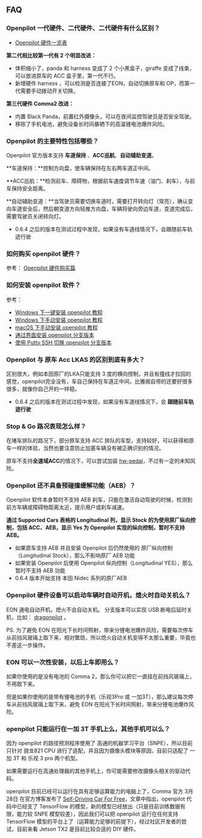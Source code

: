 ## FAQ

### Openpilot 一代硬件、二代硬件、二代硬件有什么区别？

* [Openpilot 硬件一览表](/cn/hardwares.md)

**第二代相比较第一代有 2 个明显改进：**

- 体积缩小了，panda 和 harness 变成了 2 个小黑盒子，giraffe 变成了线束，可以放进原车的 ACC 盒子里，第一代不行。
- 新增硬件 harness ，可以检测是否连接了EON，自动切换原车和 OP，而第一代需要手动拨动开关切换。

**第三代硬件 Comma2 改进：**

- 内置 Black Panda，前置红外摄像头，可以在夜间监控驾驶员是否安全驾驶。
- 移除了手机电池，避免设备长时间暴晒下的高温锂电池爆炸风险。


### Openpilot 的主要特性包括哪些？

Openpilot 官方版本支持 **车道保持** 、**ACC巡航**、**自动辅助变道**。

**车道保持：**控制方向盘，使车辆保持在左右两车道正中间。

**ACC巡航：**检测前车、障碍物，根据前车速度调节车速（油门、刹车），与前车保持安全距离。

**自动辅助变道：**当驾驶员需要切换车道时，需要打开转向灯（常亮），确认变向车道安全后，然后朝变道方向轻推方向盘，车辆将驶向旁边车道，变道完成后，需要驾驶员关闭转向灯。

* 0.6.4 之后的版本在测试过程中发现，如果没有车道线情况下，会跟随前车轨迹行驶


### 如何购买 openpilot 硬件？

参考： [Openpilot 硬件购买篇](cn/how_to_buy_openpilot.md)


### 如何安装 openpilot 软件？

参考：


- [Windows 下一键安装 openpilot 教程](cn/how_to_flash_openpilot_on_windows.md)
- [Windows 下手动安装 openpilot 教程](cn/how_to_flash_openpilot_on_windows_step_by_step.md)
- [macOS 下手动安装 openpilot 教程](cn/how_to_flash_openpilot_on_mac.md)
- [通过界面安装 openpilot 分支版本](cn/how_to_change_openpilot_fork_via_ui.md)
- [使用 Putty SSH 切换 openpilot 分支版本](cn/how_to_change_openpilot_fork_on_windows.md)




### Openpilot 与 原车 Acc LKAS 的区别到底有多大？

区别很大，例如本田原厂的LKA只能支持 3 度的横向控制，并且有撞线才拉回的感觉，openpilot完全没有，车自己保持在车道正中间，比雅阁自带的还要好很多很多，就像你自己开的一样稳。

* 0.6.4 之后的版本在测试过程中发现，如果没有车道线情况下，会 **跟随前车轨迹行驶**


### Stop & Go 路况表现怎么样？

在堵车排队的路况下，部分原车支持 ACC 排队的车型，支持较好，可以获得和原车一样的体验，当然也要注意防止加塞车辆没有被正确识别的情况。

原车不支持**全速域ACC**的情况下，可以尝试加装 [hw-pedal](https://github.com/commaai/neo/tree/master/pedal)，不过有一定的未知风险。


### Openpilot 还不具备预碰撞缓解功能（AEB）？

Openpilot 软件本身暂时不支持 AEB 刹车，只能在激活自动驾驶的时候，检测到前方车辆或障碍物距离太近，提示用户或刹车减速。


**通过 Supported Cars 表格的 Longitudinal 列，显示 Stock 的为使用原厂纵向控制，包括 ACC、AEB，显示 Yes 为 Openpilot 实现的纵向控制，暂时不支持 AEB。**


* 如果原车支持 AEB 并且安装 Openpilot 后仍然使用的 原厂纵向控制（Longitudinal Stock），那么不影响原厂 AEB 功能
* 如果安装 Openpilot 后使用 Openpilot 纵向控制（Longitudinal YES），那么暂时不支持 AEB 功能
* 0.6.4 版本开始支持 本田 Nidec 系列的原厂AEB

### Openpilot 硬件设备可以启动车辆时自动开机，熄火时自动关机么？

EON 通电自动开机，熄火不会自动关机。
分支版本可以实现 USB 断电后延时关机，比如： [dragonpilot](https://github.com/dragonpilot-community/dragonpilot) 。

PS. 为了避免 EON 在阳光下长时间照射，带来分锂电池爆炸风险，需要每次停车从前挡风玻璃上取下来，相对繁琐，所以熄火自动关机变得不太那么重要，毕竟也不差这一步操作。


### EON 可以一次性安装，以后上车即用么？

如果你使用的是没有电池的 Comma 2，那么你可以把它一直挂在前挡风玻璃上，不用取下来。

但是如果你使用的是带有锂电池的手机（乐视3Pro 或 一加3T），那么建议每次停车从前挡风玻璃上取下来，避免 EON 在阳光下长时间照射，带来分锂电池爆炸风险。


### openpilot 只能运行在一加 3T 手机上么，其他手机可以么？

因为 openpilot 的路径预测程序使用了 高通的机器学习平台（SNPE），所以目前只针对 骁龙821 CPU 进行了适配，并且因为摄像头模块等原因，目前只适配了 一加 3T 和 乐视 3 pro 两个机型。

如果需要运行在高通处理器的其他手机上，你可能需要修改摄像头相关的驱动代码。

openpilot 目前已经可以运行在具有足够运算能力的电脑上了，Comma 官方 3月28日 在官方博客发布了 [Self-Driving Car For Free](https://medium.com/@comma_ai/self-driving-car-for-free-82e871fe0587)，文章中指出，openpilot 代码中已经支了 TensorFlow 的模型，新的模型已经放出（只是目前训练数据有限，能力较 SNPE 模型较差），因此我们可以把 openpilot 运行在任何支持 TensorFlow 模型的平台上了（运算能力足够的前提下），经过社区开发者的尝试，目前来看 Jetson TX2 是目前比较合适的 DIY 硬件。

